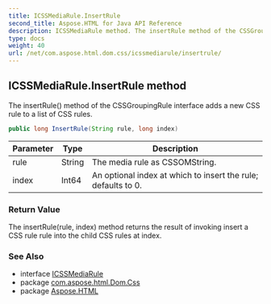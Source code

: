 ```yaml
---
title: ICSSMediaRule.InsertRule
second_title: Aspose.HTML for Java API Reference
description: ICSSMediaRule method. The insertRule method of the CSSGroupingRule interface adds a new CSS rule to a list of CSS rules
type: docs
weight: 40
url: /net/com.aspose.html.dom.css/icssmediarule/insertrule/
---
```

## ICSSMediaRule.InsertRule method

The insertRule() method of the CSSGroupingRule interface adds a new CSS rule to a list of CSS rules.

```java
public long InsertRule(String rule, long index)
```

| Parameter | Type | Description |
| --- | --- | --- |
| rule | String | The media rule as CSSOMString. |
| index | Int64 | An optional index at which to insert the rule; defaults to 0. |

### Return Value

The insertRule(rule, index) method returns the result of invoking insert a CSS rule rule into the child CSS rules at index.

### See Also

* interface [ICSSMediaRule](../)
* package [com.aspose.html.Dom.Css](../../icssmediarule/)
* package [Aspose.HTML](../../../)
